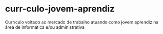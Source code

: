 # curr-culo-jovem-aprendiz
Currículo voltado ao mercado de trabalho atuando como jovem aprendiz na área de informática e/ou administrativa
